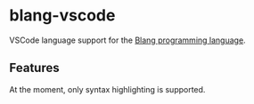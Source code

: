 # blang-vscode

VSCode language support for the [Blang programming language](https://github.com/bfbachmann/blang).

## Features

At the moment, only syntax highlighting is supported.
